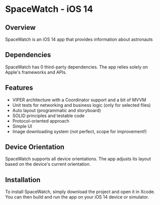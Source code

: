# SpaceWatch - iOS 14

## Overview

SpaceWatch is an iOS 14 app that provides information about astronauts

## Dependencies

SpaceWatch has 0 third-party dependencies. The app relies solely on Apple's frameworks and APIs.

## Features

- VIPER architecture with a Coordinator support and a bit of MVVM
- Unit tests for networking and business logic (only for selected files)
- Auto layout (programmatic and storyboard)
- SOLID principles and testable code
- Protocol-oriented approach
- Simple UI
- Image downloading system (not perfect, scope for improvement!)

## Device Orientation

SpaceWatch supports all device orientations. The app adjusts its layout based on the device's current orientation.

## Installation

To install SpaceWatch, simply download the project and open it in Xcode. You can then build and run the app on your iOS 14 device or simulator.


